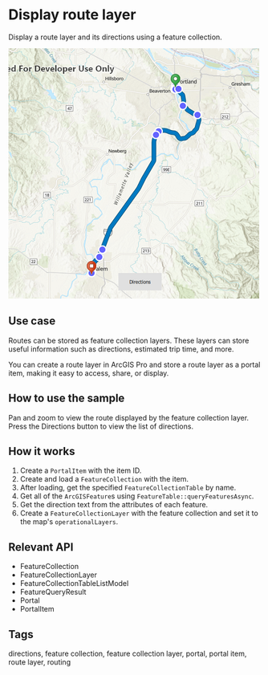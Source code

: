 # Display route layer

Display a route layer and its directions using a feature collection.

![](screenshot.png)

## Use case

Routes can be stored as feature collection layers. These layers can store useful information such as directions, estimated trip time, and more. 

You can create a route layer in ArcGIS Pro and store a route layer as a portal item, making it easy to access, share, or display.

## How to use the sample

Pan and zoom to view the route displayed by the feature collection layer. Press the Directions button to view the list of directions.

## How it works

1. Create a `PortalItem` with the item ID.
2. Create and load a `FeatureCollection` with the item.
3. After loading, get the specified `FeatureCollectionTable` by name.
4. Get all of the `ArcGISFeature`s using `FeatureTable::queryFeaturesAsync`.
5. Get the direction text from the attributes of each feature.
6. Create a `FeatureCollectionLayer` with the feature collection and set it to the map's `operationalLayers`.

## Relevant API

* FeatureCollection
* FeatureCollectionLayer
* FeatureCollectionTableListModel
* FeatureQueryResult
* Portal
* PortalItem

## Tags

directions, feature collection, feature collection layer, portal, portal item, route layer, routing

